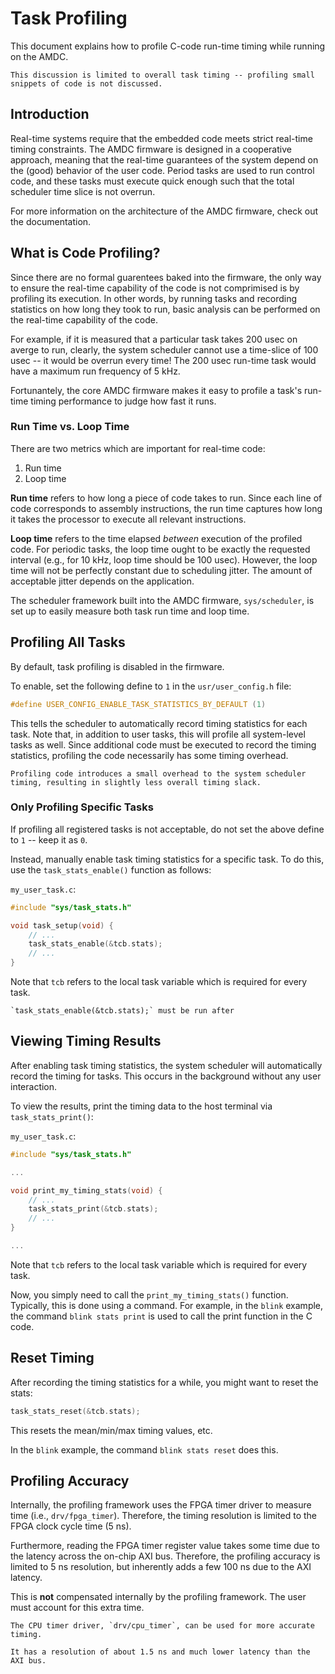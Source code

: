# Task Profiling

This document explains how to profile C-code run-time timing while running on the AMDC.

```{attention}
This discussion is limited to overall task timing -- profiling small snippets of code is not discussed.
```

## Introduction

Real-time systems require that the embedded code meets strict real-time timing constraints.
The AMDC firmware is designed in a cooperative approach, meaning that the real-time guarantees of the system depend on the (good) behavior of the user code.
Period tasks are used to run control code, and these tasks must execute quick enough such that the total scheduler time slice is not overrun.

For more information on the architecture of the AMDC firmware, check out the [](/firmware/arch/index.md) documentation.

## What is Code Profiling?

Since there are no formal guarentees baked into the firmware, the only way to ensure the real-time capability of the code is not comprimised is by profiling its execution.
In other words, by running tasks and recording statistics on how long they took to run, basic analysis can be performed on the real-time capability of the code.

For example, if it is measured that a particular task takes 200 usec on averge to run, clearly, the system scheduler cannot use a time-slice of 100 usec -- it would be overrun every time!
The 200 usec run-time task would have a maximum run frequency of 5 kHz.

Fortunantely, the core AMDC firmware makes it easy to profile a task's run-time timing performance to judge how fast it runs.

### Run Time vs. Loop Time

There are two metrics which are important for real-time code:

1. Run time
2. Loop time

**Run time** refers to how long a piece of code takes to run.
Since each line of code corresponds to assembly instructions, the run time captures how long it takes the processor to execute all relevant instructions.

**Loop time** refers to the time elapsed *between* execution of the profiled code.
For periodic tasks, the loop time ought to be exactly the requested interval (e.g., for 10 kHz, loop time should be 100 usec).
However, the loop time will not be perfectly constant due to scheduling jitter.
The amount of acceptable jitter depends on the application.

The scheduler framework built into the AMDC firmware, `sys/scheduler`, is set up to easily measure both task run time and loop time.

## Profiling All Tasks

By default, task profiling is disabled in the firmware.

To enable, set the following define to `1` in the `usr/user_config.h` file:

```C
#define USER_CONFIG_ENABLE_TASK_STATISTICS_BY_DEFAULT (1)
```

This tells the scheduler to automatically record timing statistics for each task.
Note that, in addition to user tasks, this will profile all system-level tasks as well.
Since additional code must be executed to record the timing statistics, profiling the code necessarily has some timing overhead.

```{attention}
Profiling code introduces a small overhead to the system scheduler timing, resulting in slightly less overall timing slack.
```

### Only Profiling Specific Tasks

If profiling all registered tasks is not acceptable, do not set the above define to `1` -- keep it as `0`.

Instead, manually enable task timing statistics for a specific task.
To do this, use the `task_stats_enable()` function as follows:

`my_user_task.c`:

```C
#include "sys/task_stats.h"

void task_setup(void) {
    // ...
    task_stats_enable(&tcb.stats);
    // ...
}
```

Note that `tcb` refers to the local task variable which is required for every task.

```{attention}
`task_stats_enable(&tcb.stats);` must be run after 
```

## Viewing Timing Results

After enabling task timing statistics, the system scheduler will automatically record the timing for tasks.
This occurs in the background without any user interaction.

To view the results, print the timing data to the host terminal via `task_stats_print()`:

`my_user_task.c`:

```C
#include "sys/task_stats.h"

...

void print_my_timing_stats(void) {
    // ...
    task_stats_print(&tcb.stats);
    // ...
}

...
```

Note that `tcb` refers to the local task variable which is required for every task.

Now, you simply need to call the `print_my_timing_stats()` function.
Typically, this is done using a command.
For example, in the `blink` example, the command `blink stats print` is used to call the print function in the C code.

## Reset Timing

After recording the timing statistics for a while, you might want to reset the stats:

```C
task_stats_reset(&tcb.stats);
```

This resets the mean/min/max timing values, etc.

In the `blink` example, the command `blink stats reset` does this.

## Profiling Accuracy

Internally, the profiling framework uses the FPGA timer driver to measure time (i.e., `drv/fpga_timer`).
Therefore, the timing resolution is limited to the FPGA clock cycle time (5 ns).

Furthermore, reading the FPGA timer register value takes some time due to the latency across the on-chip AXI bus.
Therefore, the profiling accuracy is limited to 5 ns resolution, but inherently adds a few 100 ns due to the AXI latency.

This is **not** compensated internally by the profiling framework.
The user must account for this extra time.

```{seealso}
The CPU timer driver, `drv/cpu_timer`, can be used for more accurate timing.

It has a resolution of about 1.5 ns and much lower latency than the AXI bus.
```
